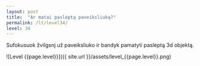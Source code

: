 ```yaml
---
layout: post
title:  "Ar matai paslėptą paveiksliuką?"
permalink: /lt/level34/
level: 34
---
```

Sufokusuok žvilgsnį už paveiksliuko ir bandyk pamatyti paslėptą 3d objektą.

![Level {{page.level}}]({{ site.url }}/assets/level_{{page.level}}.png)